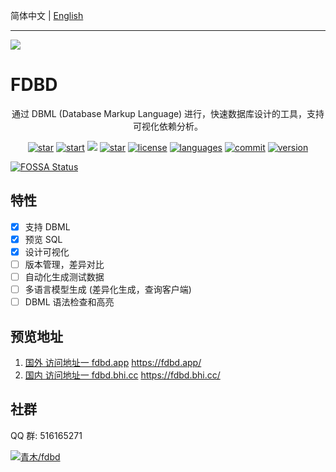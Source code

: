简体中文 | [English](/README-en.md)

---

[![](https://cloudbase.net/deploy.svg)](https://console.cloud.tencent.com/webify/new?tpl=https%3A%2F%2Fgithub.com%2FStringKe%2Ffdbd&reponame=fdbd)

# FDBD

<p align="center">通过 DBML (Database Markup Language) 进行，快速数据库设计的工具，支持可视化依赖分析。</p> 
<p align="center">
    <a href="https://gitee.com/qingmus/fdbd/stargazers"><img src="https://gitee.com/qingmus/fdbd/badge/star.svg" alt="star"/></a>
    <a href="https://github.com/StringKe/fdbd/stargazers"><img src="https://img.shields.io/github/stars/StringKe/fdbd?logo=github" alt="start"/></a>
<a href="https://app.fossa.com/projects/git%2Bgithub.com%2FStringKe%2Ffdbd?ref=badge_shield" alt="FOSSA Status"><img src="https://app.fossa.com/api/projects/git%2Bgithub.com%2FStringKe%2Ffdbd.svg?type=shield"/></a>
    <a href="https://fdbd.app/"><img src="https://vercelbadge.vercel.app/api/stringke/fdbd" alt="star"/></a>
    <a href="https://github.com/StringKe/fdbd"><img src="https://img.shields.io/github/license/stringke/fdbd" alt="license"/></a>
    <a href="https://github.com/StringKe/fdbd"><img src="https://img.shields.io/github/languages/top/stringke/fdbd" alt="languages"/></a>
    <a href="https://github.com/StringKe/fdbd"><img src="https://img.shields.io/github/commit-activity/m/stringke/fdbd" alt="commit"></a>
    <a href="https://github.com/StringKe/fdbd"><img src="https://img.shields.io/github/package-json/v/stringke/fdbd" alt="version"></a>
</p>


[![FOSSA Status](https://app.fossa.com/api/projects/git%2Bgithub.com%2FStringKe%2Ffdbd.svg?type=large)](https://app.fossa.com/projects/git%2Bgithub.com%2FStringKe%2Ffdbd?ref=badge_large)

## 特性

-   [x] 支持 DBML
-   [x] 预览 SQL
-   [x] 设计可视化
-   [ ] 版本管理，差异对比
-   [ ] 自动化生成测试数据
-   [ ] 多语言模型生成 (差异化生成，查询客户端)
-   [ ] DBML 语法检查和高亮

## 预览地址

1. [国外 访问地址一 fdbd.app](https://fdbd.app/) https://fdbd.app/
2. [国内 访问地址一 fdbd.bhi.cc](https://fdbd.bhi.cc/) https://fdbd.bhi.cc/

## 社群

QQ 群: 516165271

[![青木/fdbd](https://gitee.com/qingmus/fdbd/widgets/widget_card.svg?colors=4183c4,ffffff,ffffff,e3e9ed,666666,9b9b9b)](https://gitee.com/qingmus/fdbd)